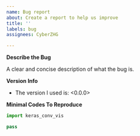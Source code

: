 ```yaml
---
name: Bug report
about: Create a report to help us improve
title: ''
labels: bug
assignees: CyberZHG

---
```


**Describe the Bug**

A clear and concise description of what the bug is.

**Version Info**

* The version I used is: <0.0.0>

**Minimal Codes To Reproduce**

```python
import keras_conv_vis

pass
```
